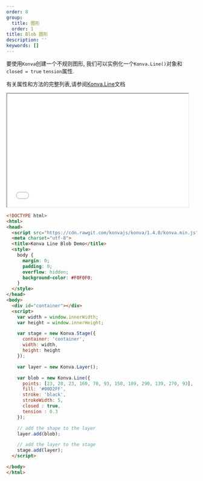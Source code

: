 ```yaml
---
order: 8
group:
  title: 图形
  order: 1
title: Blob 图形
description: ''
keywords: []
---
```

要使用`Konva`创建一个不规则图形, 我们可以实例化一个`Konva.Line()`对象和`closed = true` `tension`属性.

有关属性和方法的完整列表,请参阅[Konva.Line](https://konvajs.github.io/api/Konva.Line.html)文档

<iframe src="/downloads/code/shapes/Line_-_Blob.html" style="width: 50vw;height:300px;"></iframe>

```html
<!DOCTYPE html>
<html>
<head>
  <script src="https://cdn.rawgit.com/konvajs/konva/1.4.0/konva.min.js"></script>
  <meta charset="utf-8">
  <title>Konva Line Blob Demo</title>
  <style>
    body {
      margin: 0;
      padding: 0;
      overflow: hidden;
      background-color: #F0F0F0;
    }
  </style>
</head>
<body>
  <div id="container"></div>
  <script>
    var width = window.innerWidth;
    var height = window.innerHeight;

    var stage = new Konva.Stage({
      container: 'container',
      width: width,
      height: height
    });

    var layer = new Konva.Layer();

    var blob = new Konva.Line({
      points: [23, 20, 23, 160, 70, 93, 150, 109, 290, 139, 270, 93],
      fill: '#00D2FF',
      stroke: 'black',
      strokeWidth: 5,
      closed : true,
      tension : 0.3
    });

    // add the shape to the layer
    layer.add(blob);

    // add the layer to the stage
    stage.add(layer);
  </script>

</body>
</html>
```